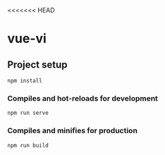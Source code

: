 <<<<<<< HEAD
# vue-vi
[](https://github.com/yueran-z/axios-encapsulation/blob/master/4.jpg?raw=true)
## Project setup
```
npm install
```

### Compiles and hot-reloads for development
```
npm run serve
```

### Compiles and minifies for production
```
npm run build
```


